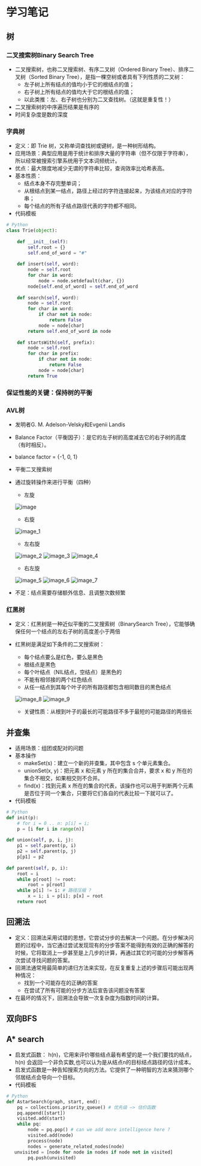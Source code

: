 # 学习笔记

## 树

###  二叉搜索树Binary Search Tree
- 二叉搜索树，也称二叉搜索树、有序二叉树（Ordered Binary Tree）、排序二叉树（Sorted Binary Tree），是指一棵空树或者具有下列性质的二叉树：
    - 左子树上所有结点的值均小于它的根结点的值；
    - 右子树上所有结点的值均大于它的根结点的值；
    - 以此类推：左、右子树也分别为二叉查找树。（这就是重复性！）
- 二叉搜索树的中序遍历结果是有序的
- 时间复杂度是数的深度

### 字典树

- 定义：即 Trie 树，又称单词查找树或键树，是一种树形结构。
- 应用场景：典型应用是用于统计和排序大量的字符串（但不仅限于字符串），所以经常被搜索引擎系统用于文本词频统计。
- 优点：最大限度地减少无谓的字符串比较，查询效率比哈希表高。
- 基本性质：
    - 结点本身不存完整单词；
    - 从根结点到某一结点，路径上经过的字符连接起来，为该结点对应的字符串；
    - 每个结点的所有子结点路径代表的字符都不相同。
- 代码模板
```py
# Python 
class Trie(object):
  
	def __init__(self): 
		self.root = {} 
		self.end_of_word = "#" 
 
	def insert(self, word): 
		node = self.root 
		for char in word: 
			node = node.setdefault(char, {}) 
		node[self.end_of_word] = self.end_of_word 
 
	def search(self, word): 
		node = self.root 
		for char in word: 
			if char not in node: 
				return False 
			node = node[char] 
		return self.end_of_word in node 
 
	def startsWith(self, prefix): 
		node = self.root 
		for char in prefix: 
			if char not in node: 
				return False 
			node = node[char] 
		return True
```
### 保证性能的关键：保持树的平衡
### AVL树
- 发明者G. M. Adelson-Velsky和Evgenii Landis
- Balance Factor（平衡因子）：是它的左子树的高度减去它的右子树的高度（有时相反）。
- balance factor = {-1, 0, 1}
- 平衡二叉搜索树
- 通过旋转操作来进行平衡（四种）
    - 左旋


  ![image](../image.png)

    - 右旋

  ![image_1](../image_1.png)
    - 左右旋

  ![image_2](../image_2.png)
  ![image_3](../image_3.png)
  ![image_4](../image_4.png)
    - 右左旋

  ![image_5](../image_5.png)
  ![image_6](../image_6.png)
  ![image_7](../image_7.png)
- 不足：结点需要存储额外信息、且调整次数频繁
### 红黑树
- 定义：红黑树是一种近似平衡的二叉搜索树（BinarySearch Tree），它能够确保任何一个结点的左右子树的高度差小于两倍
- 红黑树是满足如下条件的二叉搜索树：
  - 每个结点要么是红色，要么是黑色
  - 根结点是黑色
  - 每个叶结点（NIL结点，空结点）是黑色的
  - 不能有相邻接的两个红色结点
  - 从任一结点到其每个叶子的所有路径都包含相同数目的黑色结点

  ![image_8](../image_8.png)
  ![image_9](../image_9.png)

  - 关键性质：从根到叶子的最长的可能路径不多于最短的可能路径的两倍长
## 并查集
- 适用场景：组团或配对的问题
- 基本操作
    - makeSet(s)：建立一个新的并查集，其中包含 s 个单元素集合。
    - unionSet(x, y)：把元素 x 和元素 y 所在的集合合并，要求 x 和 y 所在的集合不相交，如果相交则不合并。
    - find(x)：找到元素 x 所在的集合的代表，该操作也可以用于判断两个元素是否位于同一个集合，只要将它们各自的代表比较一下就可以了。
- 代码模板
```py
# Python 
def init(p): 
	# for i = 0 .. n: p[i] = i; 
	p = [i for i in range(n)] 
 
def union(self, p, i, j): 
	p1 = self.parent(p, i) 
	p2 = self.parent(p, j) 
	p[p1] = p2 
 
def parent(self, p, i): 
	root = i 
	while p[root] != root: 
		root = p[root] 
	while p[i] != i: # 路径压缩 ?
		x = i; i = p[i]; p[x] = root 
	return root
```
## 回溯法
- 定义：回溯法采用试错的思想，它尝试分步的去解决一个问题。在分步解决问题的过程中，当它通过尝试发现现有的分步答案不能得到有效的正确的解答的时候，它将取消上一步甚至是上几步的计算，再通过其它的可能的分步解答再次尝试寻找问题的答案。
- 回溯法通常用最简单的递归方法来实现，在反复重复上述的步骤后可能出现两种情况：
    - 找到一个可能存在的正确的答案
    - 在尝试了所有可能的分步方法后宣告该问题没有答案
- 在最坏的情况下，回溯法会导致一次复杂度为指数时间的计算。
## 双向BFS
## A* search
- 启发式函数： h(n)，它用来评价哪些结点最有希望的是一个我们要找的结点，h(n) 会返回一个非负实数,也可以认为是从结点n的目标结点路径的估计成本。
- 启发式函数是一种告知搜索方向的方法。它提供了一种明智的方法来猜测哪个邻居结点会导向一个目标。
- 代码模板
```py
# Python
def AstarSearch(graph, start, end):
	pq = collections.priority_queue() # 优先级 —> 估价函数
	pq.append([start]) 
	visited.add(start)
	while pq: 
		node = pq.pop() # can we add more intelligence here ?
		visited.add(node)
		process(node) 
		nodes = generate_related_nodes(node) 
   unvisited = [node for node in nodes if node not in visited]
		pq.push(unvisited)
```
